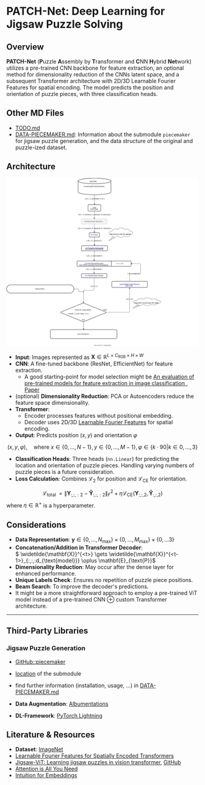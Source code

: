 # PATCH-Net: Deep Learning for Jigsaw Puzzle Solving

## Overview

**PATCH-Net** (**P**uzzle **A**ssembly by **T**ransformer and **C**NN **H**ybrid **Net**work) utilizes a pre-trained CNN backbone for feature extraction, an optional method for dimensionality reduction of the CNNs latent space, and a subsequent Transformer architecture with 2D/3D Learnable Fourier Features for spatial encoding. The model predicts the position and orientation of puzzle pieces, with three classification heads.

## Other MD Files
- [TODO.md](TODO.md)
- [DATA-PIECEMAKER.md](DATA-PIECEMAKER.md): Information about the submodule `piecemaker` for jigsaw puzzle generation, and the data structure of the original and puzzle-ized dataset.

## Architecture

![patch-net.svg](./.doc-assets/patch-net.svg)

- **Input**: Images represented as $\mathbf{X} \in \mathbb{R}^{L \times C_{\text{RGB}} \times H \times W}$
- **CNN**: A fine-tuned backbone (ResNet, EfficientNet) for feature extraction.
    - A good starting-point for model selection might be [An evaluation of pre-trained models for feature extraction in image classification
](https://ar5iv.labs.arxiv.org/html/2310.02037), [Paper](https://arxiv.org/abs/2310.02037)
- (optional) **Dimensionality Reduction**: PCA or Autoencoders reduce the feature space dimensionality.
- **Transformer**:
  - Encoder processes features without positional embedding.
  - Decoder uses 2D/3D [Learnable Fourier Features](https://arxiv.org/pdf/2106.02795v1) for spatial encoding.
- **Output**: Predicts position $(x, y)$ and orientation $\varphi$

$$
(x, y,\varphi), \quad \text{where } x \in \{0, \ldots, N-1\}, y \in \{0, \ldots, M-1\}, \varphi \in \{k\cdot90|k \in{0,\ldots,3}\}
$$

- **Classification Heads**: Three heads (`nn.Linear`) for predicting the location and orientation of puzzle pieces. Handling varying numbers of puzzle pieces is a future consideration.
- **Loss Calculation**: Combines $\mathcal{L}_2$ for position and $\mathcal{L}_{\text{CE}}$ for orientation.

$$
\mathcal{L}_{\text{total
}} = \| \mathbf{Y}_{:,:,:2} - \mathbf{\hat{Y}}_{:,:,:2} \|_F^2 + \eta \mathcal{L}_{\text{CE}}(\mathbf{Y}_{:,:,2}, \mathbf{\hat{Y}}_{:,:,2})
$$
where $\eta \in \mathbb{R}^+$ is a hyperparameter.


## Considerations

- **Data Representation**: $\mathbf{y} \in \{ 0, \ldots, N_{\max}\} \times\{ 0, \ldots, M_{\max}\} \times \{0, \ldots 3 \}$
- **Concatenation/Addition in Transformer Decoder**: $ \widetilde{\mathbf{X}}^{<t>} \gets \widetilde{\mathbf{X}}^{<t-1>}_{:,:,:d_{\text{model}}} \oplus \mathbf{E}_{\text{P}}$
- **Dimensionality Reduction**: May occur after the dense layer for enhanced performance.
- **Unique Labels Check**: Ensures no repetition of puzzle piece positions.
- **Beam Search**: To improve the decoder's predictions.
- It might be a more straightforward approach to employ a pre-trained ViT model instead of a pre-trained CNN $\oplus$ custom Transformer architecture.

---

## Third-Party Libraries

### Jigsaw Puzzle Generation
- [GitHub::piecemaker](https://github.com/jkenlooper/piecemaker/tree/main?tab=readme-ov-file)
- [location](lib/piecemaker) of the submodule
- find further information (installation, usage, ...) in [DATA-PIECEMAKER.md](./DATA-PIECEMAKER.md)


- **Data Augmentation**: [Albumentations](https://albumentations.ai/)
- **DL-Framework**: [PyTorch Lightning](https://www.pytorchlightning.ai/)

## Literature & Resources

- **Dataset**: [ImageNet](https://www.kaggle.com/c/imagenet-object-localization-challenge/data)
- [Learnable Fourier Features for Spatially Encoded Transformers](https://arxiv.org/pdf/2106.02795v1)
- [Jigsaw-ViT: Learning jigsaw puzzles in vision transformer](https://www.sciencedirect.com/science/article/pii/S0167865522003920), [GitHub](https://github.com/yingyichen-cyy/JigsawViT/tree/master)
- [Attention is All You Need](https://arxiv.org/abs/1706.03762)
- [Intuition for Embeddings](https://www.youtube.com/watch?v=wjZofJX0v4M)
